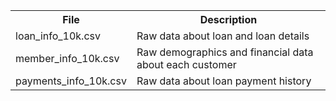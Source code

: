 <table class="table table-compressed table-striped">
  <tr>
    <th>File</th>
    <th>Description</th>
  </tr>
  <tr>
    <td>loan_info_10k.csv</td>
    <td>Raw data about loan and loan details</td>
  </tr>
  <tr>
    <td>member_info_10k.csv</td>
    <td>Raw demographics and financial data about each customer</td>
  </tr>
  <tr>
    <td>payments_info_10k.csv</td>
    <td>Raw data about loan payment history</td>
  </tr>
</table>